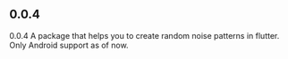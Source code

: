 ## 0.0.4

0.0.4
A package that helps you to create random noise patterns in flutter.
Only Android support as of now.
